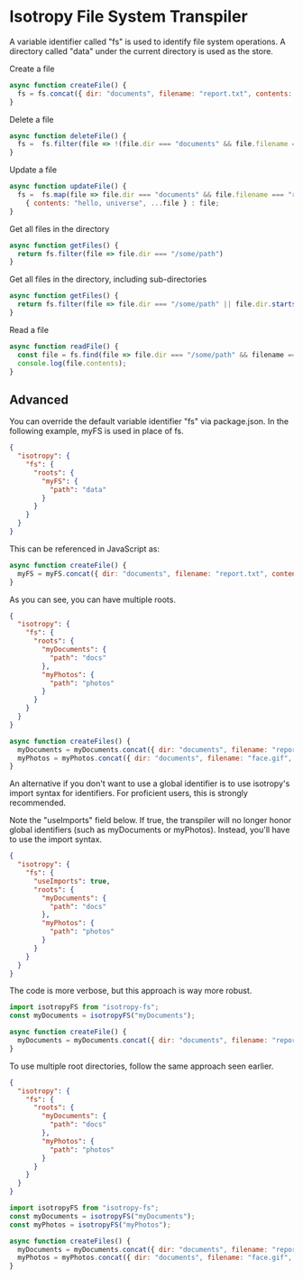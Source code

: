 Isotropy File System Transpiler
===============================
A variable identifier called "fs" is used to identify file system operations. A directory called "data" under the current directory is used as the store.

Create a file
```javascript
async function createFile() {
  fs = fs.concat({ dir: "documents", filename: "report.txt", contents: "hello, world" });
}
```

Delete a file
```javascript
async function deleteFile() {
  fs =  fs.filter(file => !(file.dir === "documents" && file.filename === "report.txt"))
}
```

Update a file
```javascript
async function updateFile() {
  fs =  fs.map(file => file.dir === "documents" && file.filename === "report.txt") ?
    { contents: "hello, universe", ...file } : file;
}
```

Get all files in the directory
```javascript
async function getFiles() {
  return fs.filter(file => file.dir === "/some/path")
}
```

Get all files in the directory, including sub-directories
```javascript
async function getFiles() {
  return fs.filter(file => file.dir === "/some/path" || file.dir.startsWith("/some/path/"))
}
```

Read a file
```javascript
async function readFile() {
  const file = fs.find(file => file.dir === "/some/path" && filename === "report.txt");
  console.log(file.contents);
}
```

Advanced
--------
You can override the default variable identifier "fs" via package.json.
In the following example, myFS is used in place of fs.

```json
{
  "isotropy": {
    "fs": {
      "roots": {
        "myFS": {
          "path": "data"
        }
      }
    }
  }
}
```

This can be referenced in JavaScript as:

```javascript
async function createFile() {
  myFS = myFS.concat({ dir: "documents", filename: "report.txt", contents: "hello, world" });
}
```

As you can see, you can have multiple roots.
```json
{
  "isotropy": {
    "fs": {
      "roots": {
        "myDocuments": {
          "path": "docs"
        },
        "myPhotos": {
          "path": "photos"
        }
      }
    }
  }
}
```

```javascript
async function createFiles() {
  myDocuments = myDocuments.concat({ dir: "documents", filename: "report.txt", contents: "hello, world" });
  myPhotos = myPhotos.concat({ dir: "documents", filename: "face.gif", contents: "AADE32df..." });
}
```

An alternative if you don't want to use a global identifier is to use isotropy's import syntax for identifiers.
For proficient users, this is strongly recommended.

Note the "useImports" field below. If true, the transpiler will no longer honor global identifiers (such as myDocuments or myPhotos).
Instead, you'll have to use the import syntax.

```json
{
  "isotropy": {
    "fs": {
      "useImports": true,
      "roots": {
        "myDocuments": {
          "path": "docs"
        },
        "myPhotos": {
          "path": "photos"
        }
      }
    }
  }
}
```

The code is more verbose, but this approach is way more robust.

```javascript
import isotropyFS from "isotropy-fs";
const myDocuments = isotropyFS("myDocuments");

async function createFile() {
  myDocuments = myDocuments.concat({ dir: "documents", filename: "report.txt", contents: "hello, world" });
}
```

To use multiple root directories, follow the same approach seen earlier.

```json
{
  "isotropy": {
    "fs": {
      "roots": {
        "myDocuments": {
          "path": "docs"
        },
        "myPhotos": {
          "path": "photos"
        }
      }
    }
  }
}
```

```javascript
import isotropyFS from "isotropy-fs";
const myDocuments = isotropyFS("myDocuments");
const myPhotos = isotropyFS("myPhotos");

async function createFiles() {
  myDocuments = myDocuments.concat({ dir: "documents", filename: "report.txt", contents: "hello, world" });
  myPhotos = myPhotos.concat({ dir: "documents", filename: "face.gif", contents: "AADE32df..." });
}
```
